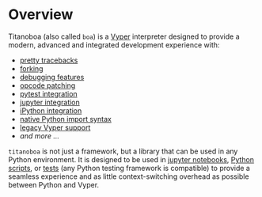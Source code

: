 # Overview

Titanoboa (also called `boa`) is a [Vyper](https://vyper.readthedocs.io/) interpreter designed to provide a modern, advanced and integrated development experience with:

- [pretty tracebacks](api/common_classes/call_trace.md)
- [forking](api/testing.md#fork)
- [debugging features](tutorials/debug.md)
- [opcode patching](api/pyevm/patch_opcode.md)
- [pytest integration](tutorials/pytest.md#titanoboa-plugin)
- [jupyter integration](api/env/browser_env.md)
- [iPython integration](guides/scripting/ipython_vyper_cells.md)
- [native Python import syntax](guides/scripting/native_import_syntax.md)
- [legacy Vyper support](api/vvm_deployer/overview.md)
- *and more ...*

`titanoboa` is not just a framework, but a library that can be used in any Python environment.
It is designed to be used in [jupyter notebooks](guides/scripting/ipython_vyper_cells.md), [Python scripts](guides/scripting/native_import_syntax.md), or [tests](tutorials/pytest.md) (any Python testing framework is compatible) to provide a seamless experience and as little context-switching overhead as possible between Python and Vyper.
